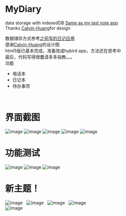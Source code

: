 # MyDiary

data storage with indexedDB [Same as my last note app](https://github.com/ssshooter/DAnote)     
Thanks [Calvin-Huang](https://github.com/Calvin-Huang/MyDiary)for design         


数据储存方式参考[之前写的日记应用](https://github.com/ssshooter/DAnote)  
感谢[Calvin-Huang](https://github.com/Calvin-Huang/MyDiary)的设计图  
html5版已基本完成，准备改成hybird app，方法还在思考中  
最后，代码写得很蠢请多多指教。。。  
功能  
* 电话本 
* 日记本
* 待办事项  

    
# 界面截图
![image](https://github.com/ssshooter/MyDiary/blob/master/Screenshots/02.png)
![image](https://github.com/ssshooter/MyDiary/blob/master/Screenshots/03.png)
![image](https://github.com/ssshooter/MyDiary/blob/master/Screenshots/04.png)
![image](https://github.com/ssshooter/MyDiary/blob/master/Screenshots/08.png)
![image](https://github.com/ssshooter/MyDiary/blob/master/Screenshots/09.png)

# 功能测试
![image](https://github.com/ssshooter/MyDiary/blob/master/Screenshots/05.png)
![image](https://github.com/ssshooter/MyDiary/blob/master/Screenshots/07.png)
![image](https://github.com/ssshooter/MyDiary/blob/master/Screenshots/10.png)  

# 新主题！
![image](https://github.com/ssshooter/MyDiary/blob/master/Screenshots/11.png)  
![image](https://github.com/ssshooter/MyDiary/blob/master/Screenshots/12.png)  
![image](https://github.com/ssshooter/MyDiary/blob/master/Screenshots/13.png)  
![image](https://github.com/ssshooter/MyDiary/blob/master/Screenshots/14.png)  
![image](https://github.com/ssshooter/MyDiary/blob/master/Screenshots/15.png)
